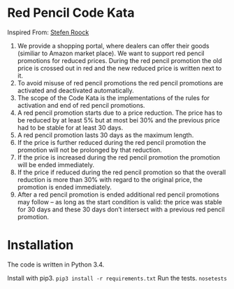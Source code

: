 Red Pencil Code Kata
====================

Inspired From: [Stefen Roock](http://stefanroock.wordpress.com/2011/03/04/red-pencil-code-kata/)

1. We provide a shopping portal, where dealers can offer their goods (similiar to Amazon market place). We want to support red pencil promotions for reduced prices. During the red pencil promotion the old price is crossed out in red and the new reduced price is written next to it.
2. To avoid misuse of red pencil promotions the red pencil promotions are activated and deactivated automatically.
3. The scope of the Code Kata is the implementations of the rules for activation and end of red pencil promotions.
4. A red pencil promotion starts due to a price reduction. The price has to be reduced by at least 5% but at most bei 30% and the previous price had to be stable for at least 30 days.
5. A red pencil promotion lasts 30 days as the maximum length.
6. If the price is further reduced during the red pencil promotion the promotion will not be prolonged by that reduction.
7. If the price is increased during the red pencil promotion the promotion will be ended immediately.
8. If the price if reduced during the red pencil promotion so that the overall reduction is more than 30% with regard to the original price, the promotion is ended immediately.
9. After a red pencil promotion is ended additional red pencil promotions may follow – as long as the start condition is valid: the price was stable for 30 days and these 30 days don’t intersect with a previous red pencil promotion.

Installation
============

The code is written in Python 3.4.

Install with pip3. `pip3 install -r requirements.txt`
Run the tests. `nosetests`
